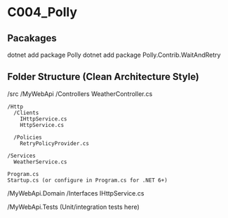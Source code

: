 # C004_Polly

## Pacakages
dotnet add package Polly
dotnet add package Polly.Contrib.WaitAndRetry

## Folder Structure (Clean Architecture Style)

/src
  /MyWebApi
    /Controllers
      WeatherController.cs

    /Http
      /Clients
        IHttpService.cs
        HttpService.cs

      /Policies
        RetryPolicyProvider.cs

    /Services
      WeatherService.cs

    Program.cs
    Startup.cs (or configure in Program.cs for .NET 6+)

  /MyWebApi.Domain
    /Interfaces
      IHttpService.cs

  /MyWebApi.Tests
    (Unit/integration tests here)
